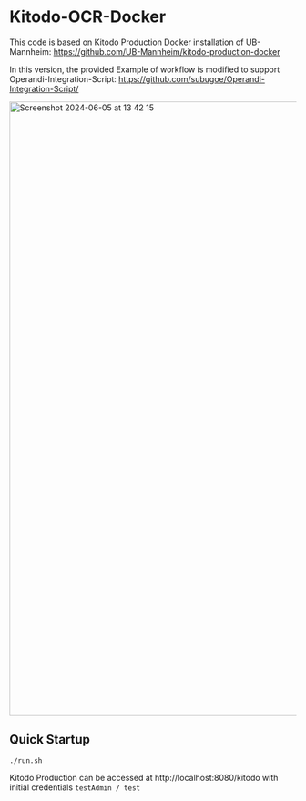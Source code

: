 # Kitodo-OCR-Docker 
This code is based on Kitodo Production Docker installation of UB-Mannheim: https://github.com/UB-Mannheim/kitodo-production-docker


In this version, the provided Example of workflow is modified to support Operandi-Integration-Script: https://github.com/subugoe/Operandi-Integration-Script/

<img width="1077" alt="Screenshot 2024-06-05 at 13 42 15" src="https://github.com/subugoe/Kitodo-OCR-Docker/assets/142503679/fbc9dbb1-9abd-4a99-bc9b-4a71d4572bbe">


## Quick Startup 
`./run.sh`

Kitodo Production can be accessed at http://localhost:8080/kitodo with initial credentials `testAdmin / test`

